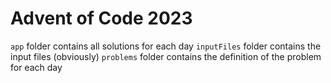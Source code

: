 # Advent of Code 2023

`app` folder contains all solutions for each day
`inputFiles` folder contains the input files (obviously)
`problems` folder contains the definition of the problem for each day
